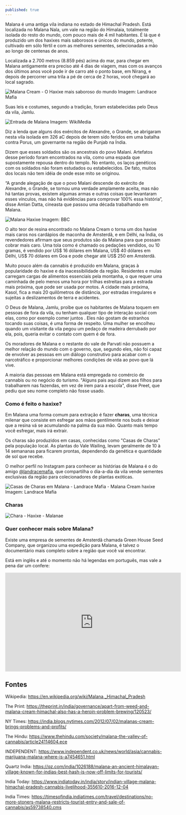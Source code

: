 ```yaml
---
published: true
---
```


Malana é uma antiga vila indiana no estado de Himachal Pradesh. Está localizada no Malana Nala, um vale na região do Himalaia, totalmente isolada do resto do mundo, com pouco mais de 4 mil habitantes. É lá que é produzido um dos haxixes mais saborosos e únicos do mundo, potente, cultivado em sólo fértil e com as melhores sementes, selecionadas a mão ao longo de centenas de anos.

Localizada a 2.700 metros (8.859 pés) acima do mar, para chegar em Malana antigamente era preciso até 4 dias de viagem, mas com os avanços dos últimos anos você pode ir de carro até o ponto base, em Nirang, e depois de percorrer uma trila a pé de cerca de 2 horas, você chegará ao local sagrado.

<img src="https://i.imgur.com/LXttUap.jpg" alt="Malana Cream - O Haxixe mais saboroso do mundo">
Imagem: Landrace Mafia

Suas leis e costumes, segundo a tradição, foram estabelecidas pelo Deus da vila, Jamlu.

<img src="https://upload.wikimedia.org/wikipedia/commons/thumb/3/32/Malana.jpg/1280px-Malana.jpg" alt="Entrada de Malana">
Imagem: WikiMedia

Diz a lenda que alguns dos exércitos de Alexandre, o Grande, se abrigaram nesta vila isolada em 326 aC depois de terem sido feridos em uma batalha contra Porus, um governante na região de Punjab na Índia. 

Dizem que esses soldados são os ancestrais do povo Malani. Artefatos desse período foram encontrados na vila, como uma espada que supostamente repousa dentro do templo. No entanto, os laços genéticos com os soldados não foram estudados ou estabelecidos. De fato, muitos dos locais não tem idéia de onde esse mito se originou.

“A grande alegação de que o povo Malani descende do exército de Alexandre, o Grande, se tornou uma verdade amplamente aceita, mas não há tantas provas, existem algumas armas e outras coisas que levantaram esses vínculos, mas não há evidências para comprovar 100% essa história”, disse Amlan Datta, cineasta que passou uma década trabalhando em Malana.

<img src="https://i.imgur.com/6WePaef.jpg" alt="Malana Haxixe">
Imagem: BBC

O alto teor de resina encontrado no Malana Cream o torna um dos haxixe mais caros nos cardápios de maconha de Amsterdã, e em Délhi, na Índia, os revendedores afirmam que seus produtos são da Malana para que possam cobrar mais caro. Uma tola como é chamado os pedações vendidos, ou 10 gramas, é vendido por US$ 16 dólares em Malana, US$ 40 dólares em Délhi, US$ 70 dólares em Goa e pode chegar até US$ 250 em Amsterdã.

Muito pouco além da cannabis é produzido em Malana, graças à popularidade do haxixe e da inacessibilidade da região. Residentes e mulas carregam cargas de alimentos essenciais pela montanha, o que requer uma caminhada de pelo menos uma hora por trilhas estreitas para a estrada mais próxima, que pode ser usada por motos. A cidade mais próxima, Kasol, fica a mais 20 quilômetros de distância, por estradas irregulares e sujeitas a deslizamentos de terra e acidentes.

O Deus de Malana, Jamlu, proíbe que os habitantes de Malana toquem em pessoas de fora da vila, ou tenham qualquer tipo de interação social com elas, como por exemplo comer juntos . Eles não gostam de estranhos tocando suas coisas, é uma forma de respeito. Uma mulher se encolheu quando um visitante da vila pegou um pedaço de madeira derrubado por ela, pois, queria evitar o contato com quem é de fora.

Os moradores de Malana e o restante do vale de Parvati não possuem a melhor relação do mundo com o governo, que, segundo eles, não foi capaz de envolver as pessoas em um diálogo construtivo para acabar com o narcotráfico e proporcionar melhores condições de vida ao povo que lá vive.

A maioria das pessoas em Malana está empregada no comércio de cannabis ou no negócio do turismo. "Alguns pais aqui dizem aos filhos para trabalharem nas fazendas, em vez de irem para a escola", disse Preet, que pediu que seu nome completo não fosse usado.

### Como é feito o haxixe?

Em Malana uma forma comum para extração é fazer **charas**, uma técnica milenar que consiste em esfregar aos mãos gentilmente nos buds e deixar que a resina vá se acumulando na palma da sua mão. Quanto mais tempo você esfregar, mais irá extrair.

Os charas são produzidos em casas, conhecidas como "Casas de Charas" pela população local. As plantas do Vale Wailing, levam geralmente de 10 à 14 semananas para ficarem prontas, dependendo da genética e quantidade de sol que recebe.

O melhor perfil no Instagram para conhecer as histórias de Malana é o do amigo [@landracemafia](https://www.instagram.com/landracemafia/ "Landrace Mafia Malana"), que compartilha o dia-a-dia da vila vende sementes exclusivas da região para colecionadores de plantas exóticas.

<img src="https://i.imgur.com/Tz2fAIc.jpg" alt="Casas de Charas em Malana - Landrace Mafia - Malana Cream haxixe">
Imagem: Landrace Mafia

### Charas
<img src="https://i.imgur.com/ahoNHAh.jpg" alt="Chara - Haxixe - Malanae">

### Quer conhecer mais sobre Malana?

Existe uma empresa de sementes de Amsterdã chamada Green House Seed Company, que organizou uma expedição para Malana, é talvez o documentário mais completo sobre a região que você vai encontrar.

Está em inglês e até o momento não há legendas em português, mas vale a pena dar um confere:

<iframe width="560" height="315" src="https://www.youtube.com/embed/CqFiucWKo-8" frameborder="0" allow="accelerometer; autoplay; encrypted-media; gyroscope; picture-in-picture" allowfullscreen></iframe>

## Fontes

Wikipedia: https://en.wikipedia.org/wiki/Malana,_Himachal_Pradesh

The Print: https://theprint.in/india/governance/apart-from-weed-and-malana-cream-himachal-also-has-a-heroin-problem-brewing/120523/

NY Times: https://india.blogs.nytimes.com/2012/07/02/malanas-cream-brings-problems-and-profits/

The Hindu: https://www.thehindu.com/society/malana-the-valley-of-cannabis/article24114604.ece

INDEPENDENT: https://www.independent.co.uk/news/world/asia/cannabis-marijuana-malana-where-is-a7454651.html

Quartz India: https://qz.com/india/1026188/malana-an-ancient-himalayan-village-known-for-indias-best-hash-is-now-off-limits-for-tourists/

India Today: https://www.indiatoday.in/india/story/indian-village-malana-himachal-pradesh-cannabis-livelihood-355610-2016-12-04

India Times: https://timesofindia.indiatimes.com/travel/destinations/no-more-stoners-malana-restricts-tourist-entry-and-sale-of-cannabis/as59738540.cms


